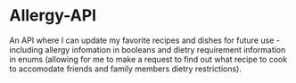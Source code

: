 # Allergy-API


An API where I can update my favorite recipes and dishes for future use - including allergy infomation in booleans and dietry requirement information in enums (allowing for me to make a request to find out what recipe to cook to accomodate friends and family members dietry restrictions). 
